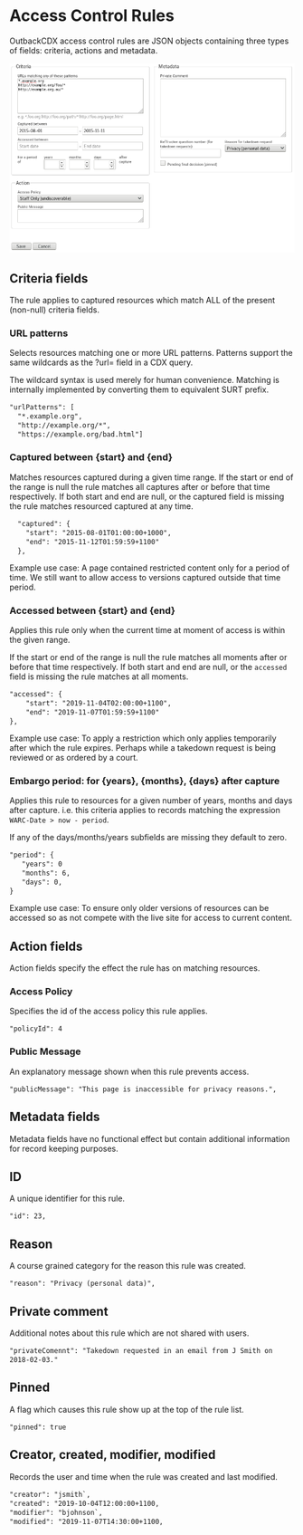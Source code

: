 # Access Control Rules

OutbackCDX access control rules are JSON objects containing three types of fields: criteria, actions and metadata.

![Rule editor example](access-control-rule-example.png)

## Criteria fields

The rule applies to captured resources which match ALL of the present (non-null) criteria fields.

### URL patterns

Selects resources matching one or more URL patterns. Patterns support the same wildcards as the ?url= field in a CDX query.

The wildcard syntax is used merely for human convenience. Matching is internally implemented by converting them to
equivalent SURT prefix.

```
"urlPatterns": [
  "*.example.org",
  "http://example.org/*",
  "https://example.org/bad.html"]
```

### Captured between {start} and {end}

Matches resources captured during a given time range. If the start or end of the range is null the rule matches
all captures after or before that time respectively. If both start and end are null, or the captured field is 
missing the rule matches resourced captured at any time.

```
  "captured": {
    "start": "2015-08-01T01:00:00+1000",
    "end": "2015-11-12T01:59:59+1100"
  },
```

Example use case: A page contained restricted content only for a period of time. We still want to allow access
to versions captured outside that time period.

### Accessed between {start} and {end}

Applies this rule only when the current time at moment of access is within the given range.

If the start or end of the range is null the rule matches all moments after or before that time respectively. If
both start and end are null, or the `accessed` field is missing the rule matches at all moments.

```
"accessed": {
    "start": "2019-11-04T02:00:00+1100",
    "end": "2019-11-07T01:59:59+1100"
},
```

Example use case: To apply a restriction which only applies temporarily after which the rule expires. Perhaps while a
takedown request is being reviewed or as ordered by a court.

### Embargo period: for {years}, {months}, {days} after capture

Applies this rule to resources for a given number of years, months and days after capture. i.e. this criteria
applies to records matching the expression `WARC-Date > now - period`.

If any of the days/months/years subfields are missing they default to zero.

```
"period": {
   "years": 0
   "months": 6,
   "days": 0,
}
```

Example use case: To ensure only older versions of resources can be accessed so as not compete with the live site for
access to current content.


## Action fields

Action fields specify the effect the rule has on matching resources.

### Access Policy

Specifies the id of the access policy this rule applies.

```
"policyId": 4

```

### Public Message

An explanatory message shown when this rule prevents access.

```
"publicMessage": "This page is inaccessible for privacy reasons.",
```

## Metadata fields

Metadata fields have no functional effect but contain additional information for record keeping purposes.

## ID

A unique identifier for this rule.

```
"id": 23,
```

## Reason

A course grained category for the reason this rule was created.

```
"reason": "Privacy (personal data)",
```

## Private comment

Additional notes about this rule which are not shared with users.

```
"privateComennt": "Takedown requested in an email from J Smith on 2018-02-03."
```

## Pinned

A flag which causes this rule show up at the top of the rule list.

```
"pinned": true
```

## Creator, created, modifier, modified

Records the user and time when the rule was created and last modified.

```
"creator": "jsmith`,
"created": "2019-10-04T12:00:00+1100,
"modifier": "bjohnson`,
"modified": "2019-11-07T14:30:00+1100,
```

